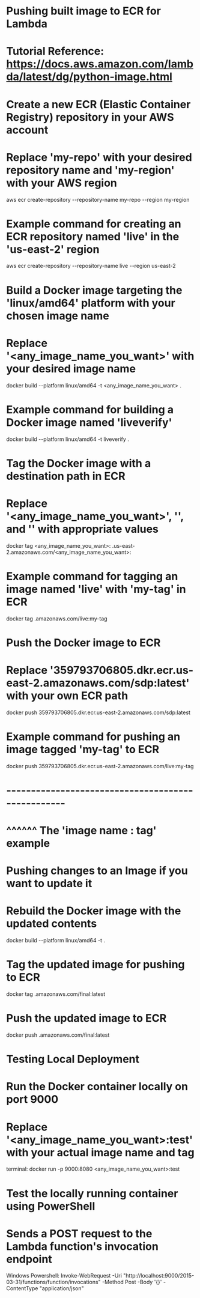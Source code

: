 # Pushing built image to ECR for Lambda
# Tutorial Reference: https://docs.aws.amazon.com/lambda/latest/dg/python-image.html 

# Create a new ECR (Elastic Container Registry) repository in your AWS account
# Replace 'my-repo' with your desired repository name and 'my-region' with your AWS region
aws ecr create-repository --repository-name my-repo --region my-region

# Example command for creating an ECR repository named 'live' in the 'us-east-2' region
aws ecr create-repository --repository-name live --region us-east-2   

# Build a Docker image targeting the 'linux/amd64' platform with your chosen image name
# Replace '<any_image_name_you_want>' with your desired image name
docker build --platform linux/amd64 -t <any_image_name_you_want> . 

# Example command for building a Docker image named 'liveverify'
docker build --platform linux/amd64 -t liveverify .    

# Tag the Docker image with a destination path in ECR
# Replace '<any_image_name_you_want>', '<tag>', and '<destination>' with appropriate values
docker tag <any_image_name_you_want>:<tag> <destination>.us-east-2.amazonaws.com/<any_image_name_you_want>:<tag>

# Example command for tagging an image named 'live' with 'my-tag' in ECR
docker tag <tag> <destination>.amazonaws.com/live:my-tag    

# Push the Docker image to ECR
# Replace '359793706805.dkr.ecr.us-east-2.amazonaws.com/sdp:latest' with your own ECR path
docker push 359793706805.dkr.ecr.us-east-2.amazonaws.com/sdp:latest

# Example command for pushing an image tagged 'my-tag' to ECR
docker push 359793706805.dkr.ecr.us-east-2.amazonaws.com/live:my-tag    

# --------------------------------------------------
# ^^^^^^ The 'image name : tag' example

# Pushing changes to an Image if you want to update it 
# Rebuild the Docker image with the updated contents
docker build --platform linux/amd64 -t <tag> .

# Tag the updated image for pushing to ECR
docker tag <tag> <destination>.amazonaws.com/final:latest

# Push the updated image to ECR
docker push <destination>.amazonaws.com/final:latest

# Testing Local Deployment
# Run the Docker container locally on port 9000
# Replace '<any_image_name_you_want>:test' with your actual image name and tag
terminal: docker run -p 9000:8080 <any_image_name_you_want>:test  

# Test the locally running container using PowerShell
# Sends a POST request to the Lambda function's invocation endpoint
Windows Powershell:  Invoke-WebRequest -Uri "http://localhost:9000/2015-03-31/functions/function/invocations" -Method Post -Body '{}' -ContentType "application/json"
